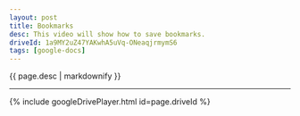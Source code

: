 ```yaml
---
layout: post
title: Bookmarks
desc: This video will show how to save bookmarks.
driveId: 1a9MY2uZ47YAKwhA5uVq-ONeaqjrmymS6
tags: [google-docs]
---
```


{{ page.desc | markdownify }}

<hr>

{% include googleDrivePlayer.html id=page.driveId %}

